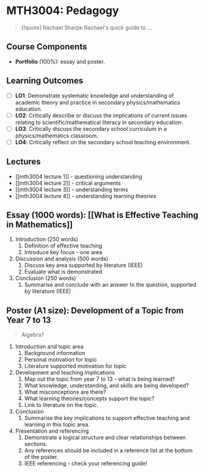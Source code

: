 # MTH3004: Pedagogy

> [!quote] Rachael Sharpe
> Rachael's quick guide to …

## Course Components

- **Portfolio** (100%): essay and poster.

## Learning Outcomes

- [ ] **LO1**: Demonstrate systematic knowledge and understanding of academic theory and practice in secondary physics/mathematics education.
- [ ] **LO2**: Critically describe or discuss the implications of current issues relating to scientific/mathematical literacy in secondary education.
- [ ] **LO3**: Critically discuss the secondary school curriculum in a physics/mathematics classroom.
- [ ] **LO4**: Critically reflect on the secondary school teaching environment.

## Lectures

- [[mth3004 lecture 1]] - questioning understanding
- [[mth3004 lecture 2]] - critical arguments
- [[mth3004 lecture 3]] - understanding terms
- [[mth3004 lecture 4]] - understanding learning theories

## Essay (1000 words): [[What is Effective Teaching in Mathematics]]

1. Introduction (250 words)
	1. Definition of effective teaching
	2. Introduce key focus - one area
2. Discussion and analysis (500 words)
	1. Discuss key area supported by literature (IEEE)
	2. Evaluate what is demonstrated
3. Conclusion (250 words)
	1. Summarise and conclude with an answer to the question, supported by literature (IEEE)

## Poster (A1 size): Development of a Topic from Year 7 to 13

> Algebra?

1. Introduction and topic area
	1. Background information
	2. Personal motivation for topic
	3. Literature supported motivation for topic
2. Development and teaching implications
	1. Map out the topic from year 7 to 13 - what is being learned?
	2. What knowledge, understanding, and skills are being developed?
	3. What misconceptions are there?
	4. What learning theories/concepts support the topic?
	5. Link to literature on the topic.
3. Conclusion
	1. Summarise the key implications to support effective teaching and learning in this topic area.
4. Presentation and referencing
	1. Demonstrate a logical structure and clear relationships between sections.
	2. Any references should be included in a reference list at the bottom of the poster.
	3. IEEE referencing - check your referencing guide!
